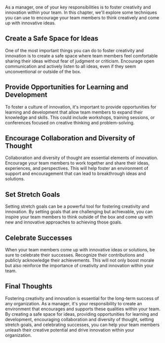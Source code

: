 
As a manager, one of your key responsibilities is to foster creativity and innovation within your team. In this chapter, we'll explore some techniques you can use to encourage your team members to think creatively and come up with innovative ideas.

Create a Safe Space for Ideas
-----------------------------

One of the most important things you can do to foster creativity and innovation is to create a safe space where team members feel comfortable sharing their ideas without fear of judgment or criticism. Encourage open communication and actively listen to all ideas, even if they seem unconventional or outside of the box.

Provide Opportunities for Learning and Development
--------------------------------------------------

To foster a culture of innovation, it's important to provide opportunities for learning and development that allow team members to expand their knowledge and skills. This could include workshops, training sessions, or conferences focused on creative thinking and problem-solving.

Encourage Collaboration and Diversity of Thought
------------------------------------------------

Collaboration and diversity of thought are essential elements of innovation. Encourage your team members to work together and share their ideas, experiences, and perspectives. This will help foster an environment of support and encouragement that can lead to breakthrough ideas and solutions.

Set Stretch Goals
-----------------

Setting stretch goals can be a powerful tool for fostering creativity and innovation. By setting goals that are challenging but achievable, you can inspire your team members to think outside of the box and come up with new and innovative approaches to achieving those goals.

Celebrate Successes
-------------------

When your team members come up with innovative ideas or solutions, be sure to celebrate their successes. Recognize their contributions and publicly acknowledge their achievements. This will not only boost morale but also reinforce the importance of creativity and innovation within your team.

Final Thoughts
--------------

Fostering creativity and innovation is essential for the long-term success of any organization. As a manager, it's your responsibility to create an environment that encourages and supports these qualities within your team. By creating a safe space for ideas, providing opportunities for learning and development, encouraging collaboration and diversity of thought, setting stretch goals, and celebrating successes, you can help your team members unleash their creative potential and drive innovation within your organization.
